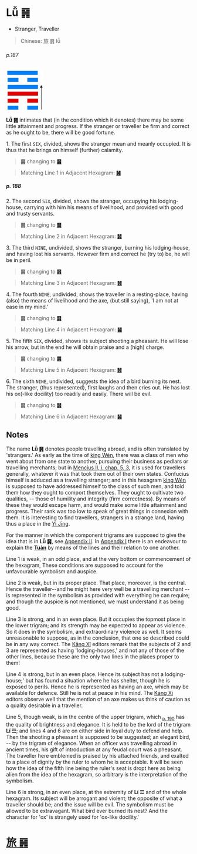 # Lǚ ䷷

* Stranger, Traveller

> Chinese: 旅 ䷷ lǚ

###### p.187

<img src="shapes/56.10.jpg" width="101" alt="旅">

**Lǚ ䷷** intimates that (in the condition which it denotes) there may be some little attainment and progress.
If the stranger or traveller be firm and correct as he ought to be, there will be good fortune.

1.<a name="56.1"></a> The first `SIX`, divided, shows the stranger mean and meanly occupied. It is thus that he brings on himself (further) calamity.

> **䷷** changing to [**䷝**](e7a6bbli.md#30.1)

> Matching Line 1 in Adjacent Hexagram: [**䷶**](e4b8b0feng.md#55.1)

##### p. 188

2.<a name="56.2"></a> The second `SIX`, divided, shows the stranger, occupying his lodging-house, carrying with him his means of livelihood, and provided with good and trusty servants.

> **䷷** changing to [**䷱**](e9bc8eding.md#50.2)

> Matching Line 2 in Adjacent Hexagram: [**䷶**](e4b8b0feng.md#55.2)

3.<a name="56.3"></a> The third `NINE`, undivided, shows the stranger, burning his lodging-house, and having lost his servants. However firm and correct he (try to) be, he will be in peril.

> **䷷** changing to [**䷢**](e6998bjin.md#35.3)

> Matching Line 3 in Adjacent Hexagram: [**䷶**](e4b8b0feng.md#55.3)

4.<a name="56.4"></a> The fourth `NINE`, undivided, shows the traveller in a resting-place, having (also) the means of livelihood and the axe, (but still saying), 'I am not at ease in my mind.'

> **䷷** changing to [**䷳**](e889aegen.md#52.4)

> Matching Line 4 in Adjacent Hexagram: [**䷶**](e4b8b0feng.md#55.4)

5.<a name="56.5"></a> The fifth `SIX`, divided, shows its subject shooting a pheasant. He will lose his arrow, but in the end he will obtain praise and a (high) charge.

> **䷷** changing to [**䷠**](e981afdun.md#33.5)

> Matching Line 5 in Adjacent Hexagram: [**䷶**](e4b8b0feng.md#55.5)

6.<a name="56.6"></a> The sixth `NINE`, undivided, suggests the idea of a bird burning its nest.
The stranger, (thus represented), first laughs and then cries out. He has lost his ox(-like docility) too readily and easily. There will be evil.

> **䷷** changing to [**䷽**](e5b08fe8bf87xiaoguo.md#62.6)

> Matching Line 6 in Adjacent Hexagram: [**䷶**](e4b8b0feng.md#55.6)

## Notes

The name **Lǚ ䷷** denotes people travelling abroad, and is often translated by 'strangers.' As early as the time of [king Wén](https://en.wikipedia.org/wiki/King_Wen_of_Zhou), there was a class of men who went about from one state to another, pursuing their business as pedlars or travelling merchants; but in [Mencius II, i, chap. 5. 3](https://ctext.org/dictionary.pl?if=en&id=1633), it is used for travellers generally, whatever it was that took them out of their own states. Confucius himself is adduced as a travelling stranger; and in this hexagram [king Wén](https://en.wikipedia.org/wiki/King_Wen_of_Zhou) is supposed to have addressed himself to the class of such men, and told them how they ought to comport themselves. They ought to cultivate two qualities, -- those of humility and integrity (firm correctness). By means of these they would escape harm, and would make some little attainment and progress. Their rank was too low to speak of great things in connexion with them. It is interesting to find travellers, strangers in a strange land, having thus a place in the [Yì Jīng](https://en.wikipedia.org/wiki/I_Ching).

For the manner in which the component trigrams are supposed to give the idea that is in **Lǚ ䷷**, see [Appendix II](appendix02s1.md). In [Appendix I](appendix01s2.md#fn_180) there is an endeavour to explain the [**Tuàn**](https://en.wikipedia.org/wiki/Ten_Wings) by means of the lines and their relation to one another.

Line 1 is weak, in an odd place, and at the very bottom or commencement of the hexagram, These conditions are supposed to account for the unfavourable symbolism and auspice.

Line 2 is weak, but in its proper place. That place, moreover, is the central. Hence the traveller--and he might here very well be a travelling merchant -- is represented in the symbolism as provided with everything he can require; and though the auspice is not mentioned, we must understand it as being good.

Line 3 is strong, and in an even place. But it occupies the topmost place in the lower trigram; and its strength may be expected to appear as violence. So it does in the symbolism, and extraordinary violence as well. It seems unreasonable to suppose, as in the conclusion, that one so described could be in any way correct. The [Kāng Xī](https://en.wikipedia.org/wiki/Kangxi_Dictionary) editors remark that the subjects of 2 and 3 are represented as having 'lodging-houses,' and not any of those of the other lines, because these are the only two lines in the places proper to them!

Line 4 is strong, but in an even place. Hence its subject has not a lodging-house;' but has found a situation where he has shelter, though he is exposed to perils. Hence he is represented as having an axe, which may be available for defence. Still he is not at peace in his mind. The [Kāng Xī](https://en.wikipedia.org/wiki/Kangxi_Dictionary) editors observe well that the mention of an axe makes us think of caution as a quality desirable in a traveller.

Line 5, though weak, is in the centre of the upper trigram, which <sub>[p. 190](e5b7bdxun.md#p-190)</sub> has the quality of brightness and elegance. It is held to be the lord of the trigram **Lí ☲**; and lines 4 and 6 are on either side in loyal duty to defend and help. Then the shooting a pheasant is supposed to be suggested; an elegant bird, -- by the trigram of elegance. When an officer was travelling abroad in ancient times, his gift of introduction at any feudal court was a pheasant. The traveller here emblemed is praised by his attached friends, and exalted to a place of dignity by the ruler to whom he is acceptable. It will be seen how the idea of the fifth line being the ruler's seat is dropt here as being alien from the idea of the hexagram, so arbitrary is the interpretation of the symbolism.

Line 6 is strong, in an even place, at the extremity of **Lí ☲** and of the whole hexagram. Its subject will be arrogant and violent; the opposite of what a traveller should be; and the issue will be evil. The symbolism must be allowed to be extravagant. What bird ever burned its nest? And the character for 'ox' is strangely used for 'ox-like docility.'

# [旅 ䷷](e69785lv_cn.md)
